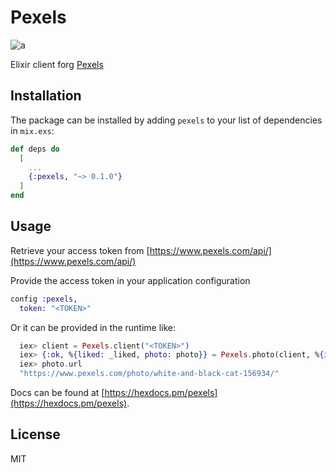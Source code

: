 # Pexels
![a](https://github.com/factor18/pexels/actions/workflows/elixir.yml/badge.svg)

Elixir client forg [Pexels](https://www.pexels.com)

## Installation

The package can be installed by adding `pexels` to your list of dependencies in `mix.exs`:

```elixir
def deps do
  [
    ...
    {:pexels, "~> 0.1.0"}
  ]
end
```

## Usage

Retrieve your access token from [https://www.pexels.com/api/](https://www.pexels.com/api/)

Provide the access token in your application configuration

```elixir
config :pexels,
  token: "<TOKEN>"
```

Or it can be provided in the runtime like:

```elixir
  iex> client = Pexels.client("<TOKEN>")
  iex> {:ok, %{liked: _liked, photo: photo}} = Pexels.photo(client, %{id: 156934})
  iex> photo.url
  "https://www.pexels.com/photo/white-and-black-cat-156934/"
```

Docs can be found at [https://hexdocs.pm/pexels](https://hexdocs.pm/pexels).

## License

MIT
